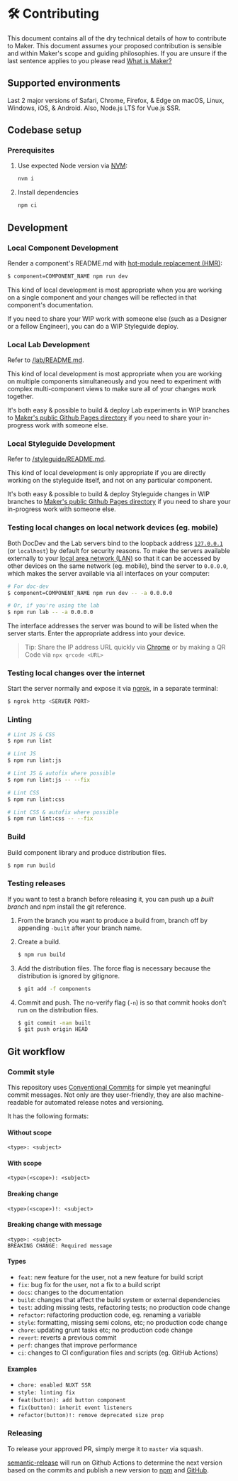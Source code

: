 # 🛠 Contributing

This document contains all of the dry technical details of how to contribute to Maker. This document assumes your proposed contribution is sensible and within Maker's scope and guiding philosophies. If you are unsure if the last sentence applies to you please read [What is Maker?](./WHAT_IS_MAKER.md)

## Supported environments

Last 2 major versions of Safari, Chrome, Firefox, & Edge on macOS, Linux, Windows, iOS, & Android. Also, Node.js LTS for Vue.js SSR.

## Codebase setup

### Prerequisites

1. Use expected Node version via [NVM](http://nvm.sh):

   ```sh
   nvm i
   ```

2. Install dependencies

   ```sh
   npm ci
   ```

## Development

### Local Component Development

Render a component's README.md with [hot-module replacement (HMR)](https://webpack.js.org/concepts/hot-module-replacement/):

```sh
$ component=COMPONENT_NAME npm run dev
```

This kind of local development is most appropriate when you are working on a single component and your changes will be reflected in that component's documentation.

If you need to share your WIP work with someone else (such as a Designer or a fellow Engineer), you can do a WIP Styleguide deploy.

### Local Lab Development

Refer to [/lab/README.md](/lab/README.md).

This kind of local development is most appropriate when you are working on multiple components simultaneously and you need to experiment with complex multi-component views to make sure all of your changes work together.

It's both easy & possible to build & deploy Lab experiments in WIP branches to [Maker's public Github Pages directory](https://square.github.io/maker/) if you need to share your in-progress work with someone else.

### Local Styleguide Development

Refer to [/styleguide/README.md](/styleguide/README.md).

This kind of local development is only appropriate if you are directly working on the styleguide itself, and not on any particular component.

It's both easy & possible to build & deploy Styleguide changes in WIP branches to [Maker's public Github Pages directory](https://square.github.io/maker/) if you need to share your in-progress work with someone else.

### Testing local changes on local network devices (eg. mobile)

Both DocDev and the Lab servers bind to the loopback address [`127.0.0.1`](https://superuser.com/a/949522) (or `localhost`) by default for security reasons. To make the servers available externally to your [local area network (LAN)](https://en.wikipedia.org/wiki/Local_area_network) so that it can be accessed by other devices on the same network (eg. mobile), bind the server to `0.0.0.0`, which makes the server available via all interfaces on your computer:

```sh
# For doc-dev
$ component=COMPONENT_NAME npm run dev -- -a 0.0.0.0

# Or, if you're using the lab
$ npm run lab -- -a 0.0.0.0
```

The interface addresses the server was bound to will be listed when the server starts. Enter the appropriate address into your device.

> Tip: Share the IP address URL quickly via [Chrome](https://support.google.com/chrome/answer/9430554?co=GENIE.Platform%3DDesktop&hl=en) or by making a QR Code via `npx qrcode <URL>`

### Testing local changes over the internet

Start the server normally and expose it via [ngrok](https://ngrok.com/), in a separate terminal:

```sh
$ ngrok http <SERVER PORT>
```

### Linting

```sh
# Lint JS & CSS
$ npm run lint

# Lint JS
$ npm run lint:js

# Lint JS & autofix where possible
$ npm run lint:js -- --fix

# Lint CSS
$ npm run lint:css

# Lint CSS & autofix where possible
$ npm run lint:css -- --fix
```

### Build

Build component library and produce distribution files.

```sh
$ npm run build
```

### Testing releases

If you want to test a branch before releasing it, you can push up a _built branch_ and npm install the git reference.

1. From the branch you want to produce a build from, branch off by appending `-built` after your branch name.

2. Create a build.

   ```sh
   $ npm run build
   ```

3. Add the distribution files. The force flag is necessary because the distribution is ignored by gitignore.

   ```sh
   $ git add -f components
   ```

4. Commit and push. The no-verify flag (`-n`) is so that commit hooks don't run on the distribution files.

   ```sh
   $ git commit -nam built
   $ git push origin HEAD
   ```

## Git workflow
### Commit style

This repository uses [Conventional Commits](https://www.conventionalcommits.org) for simple yet meaningful commit messages. Not only are they user-friendly, they are also machine-readable for automated release notes and versioning.


It has the following formats:

#### Without scope

```
<type>: <subject>
```

#### With scope
```
<type>(<scope>): <subject>
```

#### Breaking change

```
<type>(<scope>)!: <subject>
```

#### Breaking change with message

```
<type>: <subject>
BREAKING CHANGE: Required message
```

#### Types
- `feat`: new feature for the user, not a new feature for build script
- `fix`: bug fix for the user, not a fix to a build script
- `docs`: changes to the documentation
- `build`: changes that affect the build system or external dependencies
- `test`: adding missing tests, refactoring tests; no production code change
- `refactor`: refactoring production code, eg. renaming a variable
- `style`: formatting, missing semi colons, etc; no production code change
- `chore`: updating grunt tasks etc; no production code change
- `revert`: reverts a previous commit
- `perf`: changes that improve performance
- `ci`: changes to CI configuration files and scripts (eg. GitHub Actions)

#### Examples
-  `chore: enabled NUXT SSR`
- `style: linting fix`
- `feat(button): add button component`
- `fix(button): inherit event listeners`
- `refactor(button)!: remove deprecated size prop`

### Releasing

To release your approved PR, simply merge it to `master` via squash.

[semantic-release](https://semantic-release.gitbook.io/semantic-release/) will run on Github Actions to determine the next version based on the commits and publish a new version to [npm](https://www.npmjs.com/package/@square/maker) and [GitHub](https://github.com/square/maker/releases).
